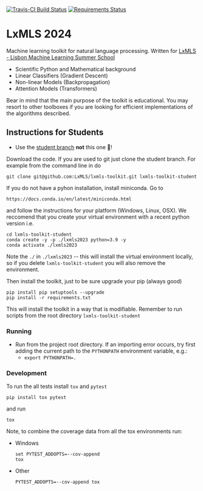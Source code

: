 [![Travis-CI Build Status][travis-image]][travis-url] [![Requirements Status][requires-image]][requires-url]

[travis-image]: https://travis-ci.org/LxMLS/lxmls-toolkit.svg?branch=master
[travis-url]: https://travis-ci.org/LxMLS/lxmls-toolkit

[requires-image]: https://requires.io/github/LxMLS/lxmls-toolkit/requirements.svg?branch=master
[requires-url]: https://requires.io/github/LxMLS/lxmls-toolkit/requirements/?branch=master

# LxMLS 2024

Machine learning toolkit for natural language processing. Written for [LxMLS - Lisbon Machine Learning Summer School](http://lxmls.it.pt)

* Scientific Python and Mathematical background
* Linear Classifiers (Gradient Descent)
* Non-linear Models (Backpropagation)
* Attention Models (Transformers)

Bear in mind that the main purpose of the toolkit is educational. You may resort
to other toolboxes if you are looking for efficient implementations of the
algorithms described.

## Instructions for Students

* Use the [student branch](https://github.com/LxMLS/lxmls-toolkit/tree/student) **not** this one 🚨!

Download the code. If you are used to git just clone the student branch. For
example from the command line in do

    git clone git@github.com:LxMLS/lxmls-toolkit.git lxmls-toolkit-student

If you do not have a pyhon installation, install miniconda. Go to

    https://docs.conda.io/en/latest/miniconda.html

and follow the instructions for your platform (Windows, Linux, OSX). We reccomend
that you create your virtual environment with a recent python version i.e.

    cd lxmls-toolkit-student
    conda create -y -p ./lxmls2023 python=3.9 -y
    conda activate ./lxmls2023

Note the `./` in `./lxmls2023` -- this will install the virtual environment
locally, so if you delete `lxmls-toolkit-student` you will also remove the
environment.

Then install the toolkit, just to be sure upgrade your pip (always good)

    pip install pip setuptools --upgrade
    pip install -r requirements.txt

This will install the toolkit in a way that is modifiable. Remember to run scripts from the root directory `lxmls-toolkit-student`

### Running

* Run from the project root directory. If an importing error occurs, try first adding the current path to the `PYTHONPATH` environment variable, e.g.:
  * `export PYTHONPATH=.`

### Development

To run the all tests install `tox` and `pytest`

    pip install tox pytest

and run

    tox

Note, to combine the coverage data from all the tox environments run:

* Windows
    ```
    set PYTEST_ADDOPTS=--cov-append
    tox
    ```
* Other
    ```
    PYTEST_ADDOPTS=--cov-append tox
    ```
